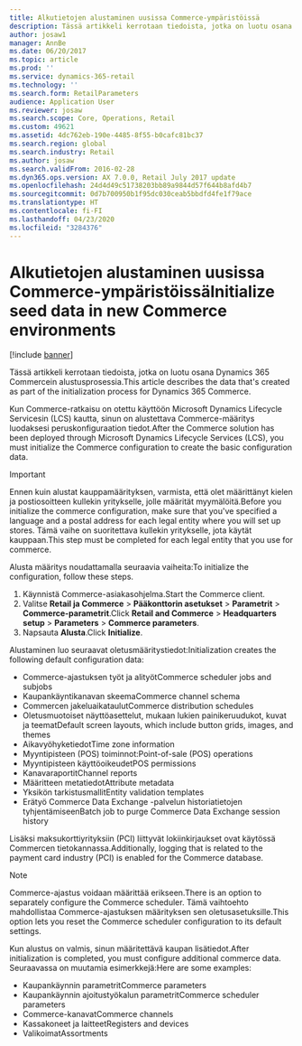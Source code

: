```yaml
---
title: Alkutietojen alustaminen uusissa Commerce-ympäristöissä
description: Tässä artikkeli kerrotaan tiedoista, jotka on luotu osana Dynamics 365 Commercein alustusprosessia.
author: josaw1
manager: AnnBe
ms.date: 06/20/2017
ms.topic: article
ms.prod: ''
ms.service: dynamics-365-retail
ms.technology: ''
ms.search.form: RetailParameters
audience: Application User
ms.reviewer: josaw
ms.search.scope: Core, Operations, Retail
ms.custom: 49621
ms.assetid: 4dc762eb-190e-4485-8f55-b0cafc81bc37
ms.search.region: global
ms.search.industry: Retail
ms.author: josaw
ms.search.validFrom: 2016-02-28
ms.dyn365.ops.version: AX 7.0.0, Retail July 2017 update
ms.openlocfilehash: 24d4d49c51738203bb89a9844d57f644b8afd4b7
ms.sourcegitcommit: 0d7b700950b1f95dc030ceab5bbdfd4fe1f79ace
ms.translationtype: HT
ms.contentlocale: fi-FI
ms.lasthandoff: 04/23/2020
ms.locfileid: "3284376"
---
```

# <a name="initialize-seed-data-in-new-commerce-environments"></a><span data-ttu-id="131be-103">Alkutietojen alustaminen uusissa Commerce-ympäristöissä</span><span class="sxs-lookup"><span data-stu-id="131be-103">Initialize seed data in new Commerce environments</span></span>

[!include [banner](includes/banner.md)]

<span data-ttu-id="131be-104">Tässä artikkeli kerrotaan tiedoista, jotka on luotu osana Dynamics 365 Commercein alustusprosessia.</span><span class="sxs-lookup"><span data-stu-id="131be-104">This article describes the data that's created as part of the initialization process for Dynamics 365 Commerce.</span></span>

<span data-ttu-id="131be-105">Kun Commerce-ratkaisu on otettu käyttöön Microsoft Dynamics Lifecycle Servicesin (LCS) kautta, sinun on alustettava Commerce-määritys luodaksesi peruskonfiguraation tiedot.</span><span class="sxs-lookup"><span data-stu-id="131be-105">After the Commerce solution has been deployed through Microsoft Dynamics Lifecycle Services (LCS), you must initialize the Commerce configuration to create the basic configuration data.</span></span>

> [!IMPORTANT]
> <span data-ttu-id="131be-106">Ennen kuin alustat kauppamäärityksen, varmista, että olet määrittänyt kielen ja postiosoitteen kullekin yritykselle, jolle määrität myymälöitä.</span><span class="sxs-lookup"><span data-stu-id="131be-106">Before you initialize the commerce configuration, make sure that you've specified a language and a postal address for each legal entity where you will set up stores.</span></span> <span data-ttu-id="131be-107">Tämä vaihe on suoritettava kullekin yritykselle, jota käytät kauppaan.</span><span class="sxs-lookup"><span data-stu-id="131be-107">This step must be completed for each legal entity that you use for commerce.</span></span>

<span data-ttu-id="131be-108">Alusta määritys noudattamalla seuraavia vaiheita:</span><span class="sxs-lookup"><span data-stu-id="131be-108">To initialize the configuration, follow these steps.</span></span>

1. <span data-ttu-id="131be-109">Käynnistä Commerce-asiakasohjelma.</span><span class="sxs-lookup"><span data-stu-id="131be-109">Start the Commerce client.</span></span>
2. <span data-ttu-id="131be-110">Valitse **Retail ja Commerce** &gt; **Pääkonttorin asetukset** &gt; **Parametrit** &gt; **Commerce-parametrit**.</span><span class="sxs-lookup"><span data-stu-id="131be-110">Click **Retail and Commerce** &gt; **Headquarters setup** &gt; **Parameters** &gt; **Commerce parameters**.</span></span>
3. <span data-ttu-id="131be-111">Napsauta **Alusta**.</span><span class="sxs-lookup"><span data-stu-id="131be-111">Click **Initialize**.</span></span>

<span data-ttu-id="131be-112">Alustaminen luo seuraavat oletusmääritystiedot:</span><span class="sxs-lookup"><span data-stu-id="131be-112">Initialization creates the following default configuration data:</span></span>

- <span data-ttu-id="131be-113">Commerce-ajastuksen työt ja alityöt</span><span class="sxs-lookup"><span data-stu-id="131be-113">Commerce scheduler jobs and subjobs</span></span>
- <span data-ttu-id="131be-114">Kaupankäyntikanavan skeema</span><span class="sxs-lookup"><span data-stu-id="131be-114">Commerce channel schema</span></span>
- <span data-ttu-id="131be-115">Commercen jakeluaikataulut</span><span class="sxs-lookup"><span data-stu-id="131be-115">Commerce distribution schedules</span></span>
- <span data-ttu-id="131be-116">Oletusmuotoiset näyttöasettelut, mukaan lukien painikeruudukot, kuvat ja teemat</span><span class="sxs-lookup"><span data-stu-id="131be-116">Default screen layouts, which include button grids, images, and themes</span></span>
- <span data-ttu-id="131be-117">Aikavyöhyketiedot</span><span class="sxs-lookup"><span data-stu-id="131be-117">Time zone information</span></span>
- <span data-ttu-id="131be-118">Myyntipisteen (POS) toiminnot:</span><span class="sxs-lookup"><span data-stu-id="131be-118">Point-of-sale (POS) operations</span></span>
- <span data-ttu-id="131be-119">Myyntipisteen käyttöoikeudet</span><span class="sxs-lookup"><span data-stu-id="131be-119">POS permissions</span></span>
- <span data-ttu-id="131be-120">Kanavaraportit</span><span class="sxs-lookup"><span data-stu-id="131be-120">Channel reports</span></span>
- <span data-ttu-id="131be-121">Määritteen metatiedot</span><span class="sxs-lookup"><span data-stu-id="131be-121">Attribute metadata</span></span>
- <span data-ttu-id="131be-122">Yksikön tarkistusmallit</span><span class="sxs-lookup"><span data-stu-id="131be-122">Entity validation templates</span></span>
- <span data-ttu-id="131be-123">Erätyö Commerce Data Exchange -palvelun historiatietojen tyhjentämiseen</span><span class="sxs-lookup"><span data-stu-id="131be-123">Batch job to purge Commerce Data Exchange session history</span></span>

<span data-ttu-id="131be-124">Lisäksi maksukorttiyrityksiin (PCI) liittyvät lokiinkirjaukset ovat käytössä Commercen tietokannassa.</span><span class="sxs-lookup"><span data-stu-id="131be-124">Additionally, logging that is related to the payment card industry (PCI) is enabled for the Commerce database.</span></span>

> [!NOTE]
> <span data-ttu-id="131be-125">Commerce-ajastus voidaan määrittää erikseen.</span><span class="sxs-lookup"><span data-stu-id="131be-125">There is an option to separately configure the Commerce scheduler.</span></span> <span data-ttu-id="131be-126">Tämä vaihtoehto mahdollistaa Commerce-ajastuksen määrityksen sen oletusasetuksille.</span><span class="sxs-lookup"><span data-stu-id="131be-126">This option lets you reset the Commerce scheduler configuration to its default settings.</span></span>

<span data-ttu-id="131be-127">Kun alustus on valmis, sinun määritettävä kaupan lisätiedot.</span><span class="sxs-lookup"><span data-stu-id="131be-127">After initialization is completed, you must configure additional commerce data.</span></span> <span data-ttu-id="131be-128">Seuraavassa on muutamia esimerkkejä:</span><span class="sxs-lookup"><span data-stu-id="131be-128">Here are some examples:</span></span>

- <span data-ttu-id="131be-129">Kaupankäynnin parametrit</span><span class="sxs-lookup"><span data-stu-id="131be-129">Commerce parameters</span></span>
- <span data-ttu-id="131be-130">Kaupankäynnin ajoitustyökalun parametrit</span><span class="sxs-lookup"><span data-stu-id="131be-130">Commerce scheduler parameters</span></span>
- <span data-ttu-id="131be-131">Commerce-kanavat</span><span class="sxs-lookup"><span data-stu-id="131be-131">Commerce channels</span></span>
- <span data-ttu-id="131be-132">Kassakoneet ja laitteet</span><span class="sxs-lookup"><span data-stu-id="131be-132">Registers and devices</span></span>
- <span data-ttu-id="131be-133">Valikoimat</span><span class="sxs-lookup"><span data-stu-id="131be-133">Assortments</span></span>
